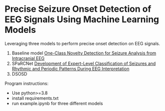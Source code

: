 # Precise Seizure Onset Detection of EEG Signals Using Machine Learning Models

Leveraging three models to perform precise onset detection on EEG signals.

1. Baseline model [One-Class Novelty Detection for Seizure Analysis from Intracranial EEG](https://www.jmlr.org/papers/v7/gardner06a.html)
2. SPaRCNet [Development of Expert-Level Classification of Seizures and Rhythmic and Periodic Patterns During EEG Interpretation](https://pubmed.ncbi.nlm.nih.gov/36878708/)
3. DSOSD

Program instructions:

- Use python>=3.8
- install requirements.txt
- run example.ipynb for three different models


